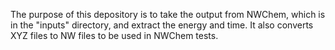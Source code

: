 The purpose of this depository is to take the output from NWChem, which is in the "inputs" directory, and extract the energy and time. It also converts XYZ files to NW files to be used in NWChem tests. 